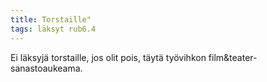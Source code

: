 ```yaml
---
title: Torstaille"
tags: läksyt rub6.4
---
```


Ei läksyjä torstaille, jos olit pois, täytä työvihkon film&teater-sanastoaukeama.